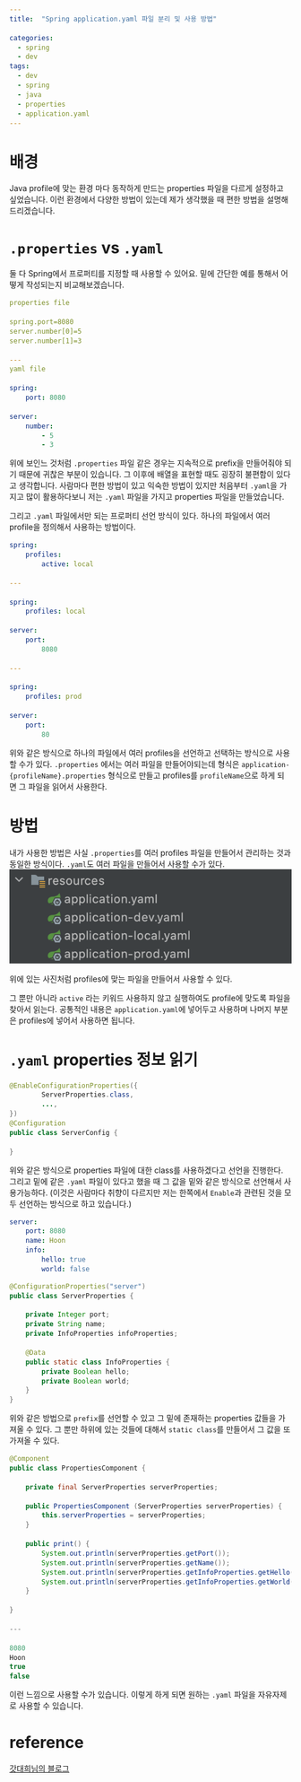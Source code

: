 ```yaml
---
title:  "Spring application.yaml 파일 분리 및 사용 방법"

categories:
  - spring
  - dev
tags:
  - dev
  - spring
  - java
  - properties
  - application.yaml
---
```


# 배경
Java profile에 맞는 환경 마다 동작하게 만드는 properties 파일을 다르게 설정하고 싶었습니다. 이런 환경에서 다양한 방법이 있는데 제가 생각했을 때 편한 방법을 설명해드리겠습니다.

# `.properties` vs `.yaml`
둘 다 Spring에서 프로퍼티를 지정할 때 사용할 수 있어요. 밑에 간단한 예를 통해서 어떻게 작성되는지 비교해보겠습니다.
```yaml
properties file

spring.port=8080
server.number[0]=5
server.number[1]=3

---
yaml file

spring:
    port: 8080

server:
    number:
        - 5
        - 3
```
위에 보인느 것처럼 `.properties` 파일 같은 경우는 지속적으로 prefix을 만들어줘야 되기 때문에 귀찮은 부분이 있습니다. 그 이후에 배열을 표현할 때도 굉장히 불편함이 있다고 생각합니다.
사람마다 편한 방법이 있고 익숙한 방법이 있지만 처음부터 `.yaml`을 가지고 많이 활용하다보니 저는 `.yaml` 파일을 가지고 properties 파일을 만들었습니다.

그리고 `.yaml` 파일에서만 되는 프로퍼티 선언 방식이 있다. 하나의 파일에서 여러 profile을 정의해서 사용하는 방법이다.
```yaml
spring:
    profiles:
        active: local

---

spring:
    profiles: local

server:
    port:
        8080

---

spring:
    profiles: prod

server:
    port:
        80
```
위와 같은 방식으로 하나의 파일에서 여러 profiles을 선언하고 선택하는 방식으로 사용할 수가 있다. `.properties` 에서는 여러 파일을 만들어야되는데 형식은 `application-{profileName}.properties` 형식으로 만들고 profiles를 `profileName`으로 하게 되면 그 파일을 읽어서 사용한다.

# 방법
내가 사용한 방법은 사실 `.properties`를 여러 profiles 파일을 만들어서 관리하는 것과 동일한 방식이다. `.yaml`도 여러 파일을 만들어서 사용할 수가 있다.
![사진1](/assets/images/application.yaml-1.png)

위에 있는 사진처럼 profiles에 맞는 파일을 만들어서 사용할 수 있다.

그 뿐만 아니라 `active` 라는 키워드 사용하지 않고 실행하여도 profile에 맞도록 파일을 찾아서 읽는다. 공통적인 내용은 `application.yaml`에 넣어두고 사용하며 나머지 부분은 profiles에 넣어서 사용하면 됩니다.

# `.yaml` properties 정보 읽기
```java
@EnableConfigurationProperties({
        ServerProperties.class,
        ...,
})
@Configuration
public class ServerConfig {

}
```
위와 같은 방식으로 properties 파일에 대한 class를 사용하겠다고 선언을 진행한다. 그리고 밑에 같은 `.yaml` 파일이 있다고 했을 때 그 값을 밑와 같은 방식으로 선언해서 사용가능하다. (이것은 사람마다 취향이 다르지만 저는 한쪽에서 `Enable`과 관련된 것을 모두 선언하는 방식으로 하고 있습니다.)

```yaml
server:
    port: 8080
    name: Hoon
    info:
        hello: true
        world: false
```

```java
@ConfigurationProperties("server")
public class ServerProperties {

    private Integer port;
    private String name;
    private InfoProperties infoProperties;

    @Data
    public static class InfoProperties {
        private Boolean hello;
        private Boolean world;
    }
}
```
위와 같은 방법으로 `prefix`를 선언할 수 있고 그 밑에 존재하는 properties 값들을 가져올 수 있다. 그 뿐만 하위에 있는 것들에 대해서 `static class`를 만들어서 그 값을 또 가져올 수 있다.

```java
@Component
public class PropertiesComponent {

    private final ServerProperties serverProperties;

    public PropertiesComponent (ServerProperties serverProperties) {
        this.serverProperties = serverProperties;
    }

    public print() {
        System.out.println(serverProperties.getPort());
        System.out.println(serverProperties.getName());
        System.out.println(serverProperties.getInfoProperties.getHello());
        System.out.println(serverProperties.getInfoProperties.getWorld());
    }

}

---

8080
Hoon
true
false
```
이런 느낌으로 사용할 수가 있습니다. 이렇게 하게 되면 원하는 `.yaml` 파일을 자유자제로 사용할 수 있습니다. 

# reference

[갓대희님의 블로그](https://goddaehee.tistory.com/213)
